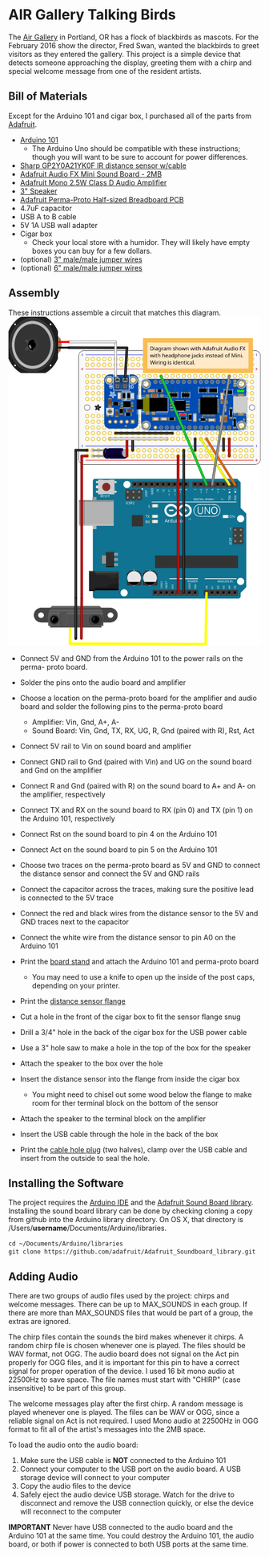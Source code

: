 # AIR Gallery Talking Birds

The [Air Gallery](http://airgallery.net) in Portland, OR has a flock of
blackbirds as mascots. For the February 2016 show the director, Fred Swan,
wanted the blackbirds to greet visitors as they entered the gallery. This
project is a simple device that detects someone approaching the display,
greeting them with a chirp and special welcome message from one of the
resident artists.

## Bill of Materials

Except for the Arduino 101 and cigar box, I purchased all of the parts from
[Adafruit](https://www.adafruit.com/).

* [Arduino 101](https://www.arduino.cc/en/Main/ArduinoBoard101)
  * The Arduino Uno should be compatible with these instructions; though
    you will want to be sure to account for power differences.
* [Sharp GP2Y0A21YK0F IR distance sensor w/cable](https://www.adafruit.com/products/164)
* [Adafruit Audio FX Mini Sound Board - 2MB](https://www.adafruit.com/products/2342)
* [Adafruit Mono 2.5W Class D Audio Amplifier](https://www.adafruit.com/products/2130)
* [3" Speaker](https://www.adafruit.com/products/1314)
* [Adafruit Perma-Proto Half-sized Breadboard PCB](https://www.adafruit.com/products/1609)
* 4.7uF capacitor
* USB A to B cable
* 5V 1A USB wall adapter
* Cigar box
  * Check your local store with a humidor. They will likely have empty
    boxes you can buy for a few dollars.
* (optional) [3" male/male jumper wires](https://www.adafruit.com/products/759)
* (optional) [6" male/male jumper wires](https://www.adafruit.com/products/1957)

## Assembly

These instructions assemble a circuit that matches this diagram.
![wiring diagram](fritzing/talking_birds_bb.svg "Wiring Diagram")

* Connect 5V and GND from the Arduino 101 to the power rails on the perma-
  proto board.
* Solder the pins onto the audio board and amplifier
* Choose a location on the perma-proto board for the amplifier and audio
  board and solder the following pins to the perma-proto board
  * Amplifier: Vin, Gnd, A+, A-
  * Sound Board: Vin, Gnd, TX, RX, UG, R, Gnd (paired with R), Rst, Act
* Connect 5V rail to Vin on sound board and amplifier
* Connect GND rail to Gnd (paired with Vin) and UG on the sound board and
  Gnd on the amplifier
* Connect R and Gnd (paired with R) on the sound board to A+ and A- on the
  amplifier, respectively
* Connect TX and RX on the sound board to RX (pin 0) and TX (pin 1) on the
  Arduino 101, respectively
* Connect Rst on the sound board to pin 4 on the Arduino 101
* Connect Act on the sound board to pin 5 on the Arduino 101
* Choose two traces on the perma-proto board as 5V and GND to connect the
  distance sensor and connect the 5V and GND rails
* Connect the capacitor across the traces, making sure the positive lead is
  connected to the 5V trace
* Connect the red and black wires from the distance sensor to the 5V and
  GND traces next to the capacitor
* Connect the white wire from the distance sensor to pin A0 on the
  Arduino 101
* Print the
  [board stand](3d_parts/arduino_101_adafruit_half_perma_proto_stand.stl)
  and attach the Arduino 101 and perma-proto board
  * You may need to use a knife to open up the inside of the post caps,
    depending on your printer.


* Print the [distance sensor flange](3d_parts/dist_sensor_flange.stl)
* Cut a hole in the front of the cigar box to fit the sensor flange snug
* Drill a 3/4" hole in the back of the cigar box for the USB power cable
* Use a 3" hole saw to make a hole in the top of the box for the speaker
* Attach the speaker to the box over the hole
* Insert the distance sensor into the flange from inside the cigar box
  * You might need to chisel out some wood below the flange to make room
    for ther terminal block on the bottom of the sensor
* Attach the speaker to the terminal block on the amplifier
* Insert the USB cable through the hole in the back of the box
* Print the [cable hole plug](3d_parts/rear_plug.stl) (two halves), clamp
  over the USB cable and insert from the outside to seal the hole.

## Installing the Software

The project requires the
[Arduino IDE](https://www.arduino.cc/en/Main/Software) and the
[Adafruit Sound Board library](https://github.com/adafruit/Adafruit_Soundboard_library).
Installing the sound board library can be done by checking cloning a copy
from github into the Arduino library directory. On OS X, that directory is
/Users/__username__/Documents/Arduino/libraries.

```
cd ~/Documents/Arduino/libraries
git clone https://github.com/adafruit/Adafruit_Soundboard_library.git
```

## Adding Audio

There are two groups of audio files used by the project: chirps and
welcome messages. There can be up to MAX_SOUNDS in each group. If there are
more than MAX_SOUNDS files that would be part of a group, the extras are
ignored.

The chirp files contain the sounds the bird makes whenever it chirps. A
random chirp file is chosen whenever one is played. The files should be WAV
format, not OGG. The audio board does not signal on the Act pin properly
for OGG files, and it is important for this pin to have a correct signal
for proper operation of the device. I used 16 bit mono audio at 22500Hz to
save space. The file names must start with "CHIRP" (case insensitive) to be
part of this group.

The welcome messages play after the first chirp. A random message is played
whenever one is played. The files can be WAV or OGG, since a reliable
signal on Act is not required. I used Mono audio at 22500Hz in OGG format
to fit all of the artist's messages into the 2MB space.

To load the audio onto the audio board:
1. Make sure the USB cable is **NOT** connected to the Arduino 101
2. Connect your computer to the USB port on the audio board. A USB storage
   device will connect to your computer
3. Copy the audio files to the device
4. Safely eject the audio device USB storage. Watch for the drive to
   disconnect and remove the USB connection quickly, or else the device
   will reconnect to the computer

**IMPORTANT** Never have USB connected to the audio board and the
Arduino 101 at the same time. You could destroy the Arduino 101, the audio
board, or both if power is connected to both USB ports at the same time.
